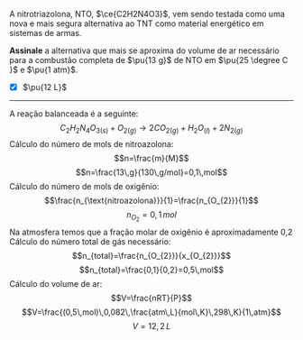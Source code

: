 A nitrotriazolona, NTO, $\ce{C2H2N4O3}$, vem sendo testada como uma nova e mais segura alternativa ao TNT como material energético em sistemas de armas.

**Assinale** a alternativa que mais se aproxima do volume de ar necessário para a combustão completa de $\pu{13 g}$ de NTO em $\pu{25 \degree C }$ e $\pu{1 atm}$.

- [x] $\pu{12 L}$


---

A reação balanceada é a seguinte:
$$C_{2}H_{2}N_{4}O_{3(s)}+O_{2(g)}\rightarrow 2CO_{2(g)}+H_{2}O_{(l)}+2N_{2(g)}$$
Cálculo do número de mols de nitroazolona:
$$n=\frac{m}{M}$$
$$n=\frac{13\,g}{130\,g/mol}=0,1\,mol$$
Cálculo do número de mols de oxigênio:
$$\frac{n_{\text{nitroazolona}}}{1}=\frac{n_{O_{2}}}{1}$$
$$n_{O_{2}}=0,1\,mol$$
Na atmosfera temos que a fração molar de oxigênio é aproximadamente 0,2
Cálculo do número total de gás necessário:
$$n_{total}=\frac{n_{O_{2}}}{x_{O_{2}}}$$
$$n_{total}=\frac{0,1}{0,2}=0,5\,mol$$
Cálculo do volume de ar:
$$V=\frac{nRT}{P}$$
$$V=\frac{(0,5\,mol)\,0,082\,\frac{atm\,L}{mol\,K}\,298\,K}{1\,atm}$$
$$V=12,2\,L$$
